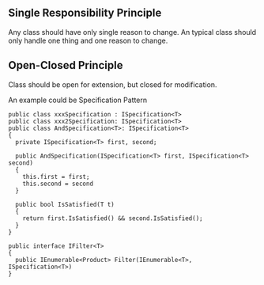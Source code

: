 ## Single Responsibility Principle
Any class should have only single reason to change.
An typical class should only handle one thing and one reason to change.

## Open-Closed Principle
Class should be open for extension, but closed for modification.

An example could be Specification Pattern
```
public class xxxSpecification : ISpecification<T>
public class xxx2Specification: ISpecification<T>
public class AndSpecification<T>: ISpecification<T>
{
  private ISpecification<T> first, second;
  
  public AndSpecification(ISpecification<T> first, ISpecification<T> second)
  {
    this.first = first;
    this.second = second
  }
  
  public bool IsSatisfied(T t)
  {
    return first.IsSatisfied() && second.IsSatisfied();
  }
}

public interface IFilter<T>
{
  public IEnumerable<Product> Filter(IEnumerable<T>, ISpecification<T>)
}
```